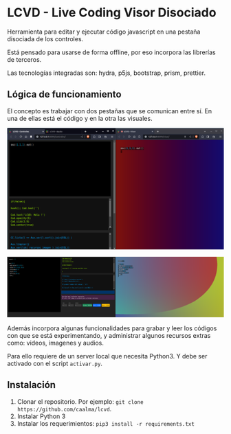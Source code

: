 # LCVD - Live Coding Visor Disociado

Herramienta para editar y ejecutar código javascript en una pestaña disociada de los controles.

Está pensado para usarse de forma offline, por eso incorpora las librerías de terceros.

Las tecnologías integradas son: hydra, p5js, bootstrap, prism, prettier.


## Lógica de funcionamiento

El concepto es trabajar con dos pestañas que se comunican entre sí. En una de ellas está el código y en la otra las visuales.

![pestañas](./lcvd-paginas-m1.png)

![pestañas](./lcvd-paginas-m2.png)

Además incorpora algunas funcionalidades para grabar y leer los códigos con que se está experimentando, y administrar algunos recursos extras como: videos, imagenes y audios.

Para ello requiere de un server local que necesita Python3. Y debe ser activado con el script `activar.py`.

## Instalación
1. Clonar el repositorio. Por ejemplo: `git clone https://github.com/caalma/lcvd`.
2. Instalar Python 3
3. Instalar los requerimientos: `pip3 install -r requirements.txt
`

